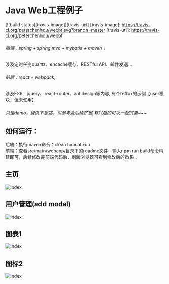 # Java Web工程例子
[![build status][travis-image]][travis-url]
[travis-image]: https://travis-ci.org/peterchenhdu/webbf.svg?branch=master
[travis-url]: https://travis-ci.org/peterchenhdu/webbf

###### 后端：spring + spring mvc + mybatis + maven；
涉及定时任务quartz、ehcache缓存、RESTful API、邮件发送...
###### 前端：react + webpack;
涉及ES6、jquery、react-router、ant design等内容, 有个reflux的示例【user模块，但未使用】</br>

###### 只是demo，提供下思路，供参考及后续扩展,有兴趣的可以一起完善~~~

## 如何运行：
后端：执行maven命令：clean tomcat:run</br>
前端：查看src/main/webapp/目录下的readme文件，输入npm run build命令构建即可，后续修改完前端代码后，刷新浏览器可看到修改后的效果；</br>


## 主页
![index][index-image]
## 用户管理(add modal)
![index][adduser-image]
## 图表1
![index][chart1-image]
## 图标2
![index][chart2-image]

[index-image]: https://github.com/peterchenhdu/webbf/blob/master/doc/pic-index.jpg
[adduser-image]: https://github.com/peterchenhdu/webbf/blob/master/doc/pic-adduser.jpg
[chart1-image]: https://github.com/peterchenhdu/webbf/blob/master/doc/pic-chart.jpg
[chart2-image]: https://github.com/peterchenhdu/webbf/blob/master/doc/pic-chart2.jpg
